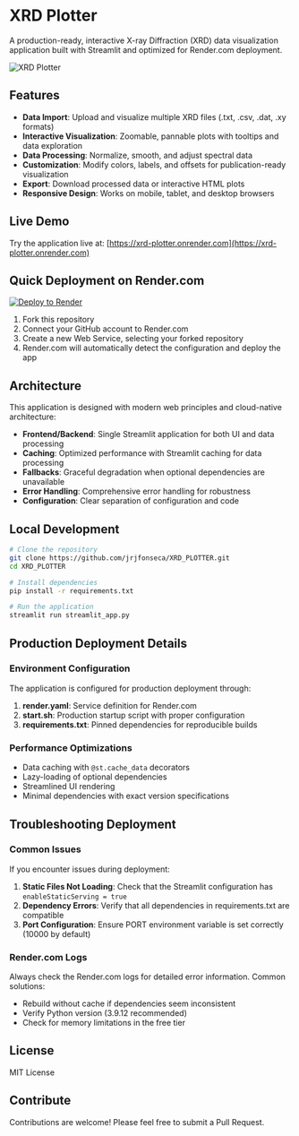 # XRD Plotter

A production-ready, interactive X-ray Diffraction (XRD) data visualization application built with Streamlit and optimized for Render.com deployment.

![XRD Plotter](https://raw.githubusercontent.com/jrjfonseca/XRD_PLOTTER/main/xrd-plotter-screenshot.png)

## Features

- **Data Import**: Upload and visualize multiple XRD files (.txt, .csv, .dat, .xy formats)
- **Interactive Visualization**: Zoomable, pannable plots with tooltips and data exploration
- **Data Processing**: Normalize, smooth, and adjust spectral data
- **Customization**: Modify colors, labels, and offsets for publication-ready visualization
- **Export**: Download processed data or interactive HTML plots
- **Responsive Design**: Works on mobile, tablet, and desktop browsers

## Live Demo

Try the application live at: [https://xrd-plotter.onrender.com](https://xrd-plotter.onrender.com)

## Quick Deployment on Render.com

[![Deploy to Render](https://render.com/images/deploy-to-render-button.svg)](https://render.com/deploy)

1. Fork this repository
2. Connect your GitHub account to Render.com
3. Create a new Web Service, selecting your forked repository
4. Render.com will automatically detect the configuration and deploy the app

## Architecture

This application is designed with modern web principles and cloud-native architecture:

- **Frontend/Backend**: Single Streamlit application for both UI and data processing
- **Caching**: Optimized performance with Streamlit caching for data processing
- **Fallbacks**: Graceful degradation when optional dependencies are unavailable
- **Error Handling**: Comprehensive error handling for robustness
- **Configuration**: Clear separation of configuration and code

## Local Development

```bash
# Clone the repository
git clone https://github.com/jrjfonseca/XRD_PLOTTER.git
cd XRD_PLOTTER

# Install dependencies
pip install -r requirements.txt

# Run the application
streamlit run streamlit_app.py
```

## Production Deployment Details

### Environment Configuration

The application is configured for production deployment through:

1. **render.yaml**: Service definition for Render.com
2. **start.sh**: Production startup script with proper configuration
3. **requirements.txt**: Pinned dependencies for reproducible builds

### Performance Optimizations

- Data caching with `@st.cache_data` decorators
- Lazy-loading of optional dependencies
- Streamlined UI rendering
- Minimal dependencies with exact version specifications

## Troubleshooting Deployment

### Common Issues

If you encounter issues during deployment:

1. **Static Files Not Loading**: Check that the Streamlit configuration has `enableStaticServing = true`
2. **Dependency Errors**: Verify that all dependencies in requirements.txt are compatible
3. **Port Configuration**: Ensure PORT environment variable is set correctly (10000 by default)

### Render.com Logs

Always check the Render.com logs for detailed error information. Common solutions:

- Rebuild without cache if dependencies seem inconsistent
- Verify Python version (3.9.12 recommended)
- Check for memory limitations in the free tier

## License

MIT License

## Contribute

Contributions are welcome! Please feel free to submit a Pull Request. 